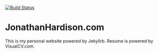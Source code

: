[![Build Status](https://dev.azure.com/jmhardison/www-JonathanHardison-com/_apis/build/status/www-JonathanHardison-com-CI?branchName=master)](https://dev.azure.com/jmhardison/www-JonathanHardison-com/_build/latest?definitionId=10&branchName=master)
# JonathanHardison.com
This is my personal website powered by Jekyllrb.
Resume is powered by VisualCV.com.
